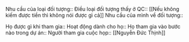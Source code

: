 Nhu cầu của loại đối tượng::
Điều loại đối tượng thấy ở QC:: [[Nếu không kiếm được tiền thì không nói được gì cả]]
Nhu cầu của mình về đối tượng:: 

Họ được gì khi tham gia:: 
Hoạt động dành cho họ:: 
Họ tham gia vào bước nào trong dự án:: 
Người tham gia cuộc họp:: [[Nguyễn Đức Thịnh]]
